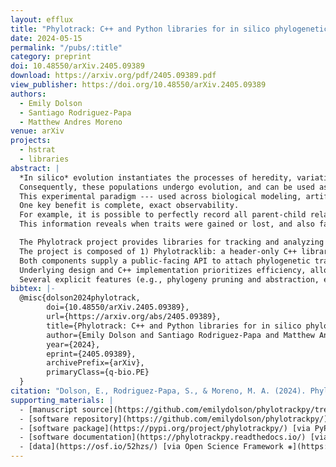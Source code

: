 ```yaml
---
layout: efflux
title: "Phylotrack: C++ and Python libraries for in silico phylogenetic tracking"
date: 2024-05-15
permalink: "/pubs/:title"
category: preprint
doi: 10.48550/arXiv.2405.09389
download: https://arxiv.org/pdf/2405.09389.pdf
view_publisher: https://doi.org/10.48550/arXiv.2405.09389
authors:
  - Emily Dolson
  - Santiago Rodriguez-Papa
  - Matthew Andres Moreno
venue: arXiv
projects:
  - hstrat
  - libraries
abstract: |
  *In silico* evolution instantiates the processes of heredity, variation, and differential reproductive success (the three "ingredients" for evolution by natural selection) within digital populations of computational agents.
  Consequently, these populations undergo evolution, and can be used as virtual model systems for studying evolutionary dynamics.
  This experimental paradigm --- used across biological modeling, artificial life, and evolutionary computation --- complements research done using *in vitro* and *in vivo* systems by enabling experiments that would be impossible in the lab or field.
  One key benefit is complete, exact observability.
  For example, it is possible to perfectly record all parent-child relationships across simulation history, yielding complete phylogenies (ancestry trees).
  This information reveals when traits were gained or lost, and also facilitates inference of underlying evolutionary dynamics.

  The Phylotrack project provides libraries for tracking and analyzing phylogenies in *in silico* evolution.
  The project is composed of 1) Phylotracklib: a header-only C++ library, developed under the umbrella of the Empirical project, and 2) Phylotrackpy: a Python wrapper around Phylotracklib, created with Pybind11.
  Both components supply a public-facing API to attach phylogenetic tracking to digital evolution systems, as well as a stand-alone interface for measuring a variety of popular phylogenetic topology metrics.
  Underlying design and C++ implementation prioritizes efficiency, allowing for fast generational turnover for agent populations numbering in the tens of thousands.
  Several explicit features (e.g., phylogeny pruning and abstraction, etc.) are provided for reducing the memory footprint of phylogenetic information.
bibtex: |-
  @misc{dolson2024phylotrack,
        doi={10.48550/arXiv.2405.09389},
        url={https://arxiv.org/abs/2405.09389},
        title={Phylotrack: C++ and Python libraries for in silico phylogenetic tracking},
        author={Emily Dolson and Santiago Rodriguez-Papa and Matthew Andres Moreno},
        year={2024},
        eprint={2405.09389},
        archivePrefix={arXiv},
        primaryClass={q-bio.PE}
  }
citation: "Dolson, E., Rodriguez-Papa, S., & Moreno, M. A. (2024). Phylotrack: C++ and Python libraries for in silico phylogenetic tracking. arXiv preprint arXiv:2405.09389."
supporting_materials: |
  - [manuscript source](https://github.com/emilydolson/phylotrackpy/tree/5e5c219423f9e63be02e6a2dc1a64c186fa400e6/joss/) [via GitHub <i class="icon-github-1"></i>](https://github.com/)
  - [software repository](https://github.com/emilydolson/phylotrackpy/) [via GitHub <i class="icon-github-1"></i>](https://github.com/)
  - [software package](https://pypi.org/project/phylotrackpy/) [via PyPI <i class="icon-github-1"></i>](https://github.com/)
  - [software documentation](https://phylotrackpy.readthedocs.io/) [via ReadTheDocs 📖](https://readthedocs.org/)
  - [data](https://osf.io/52hzs/) [via Open Science Framework ❋](https://osf.io)
---
```

